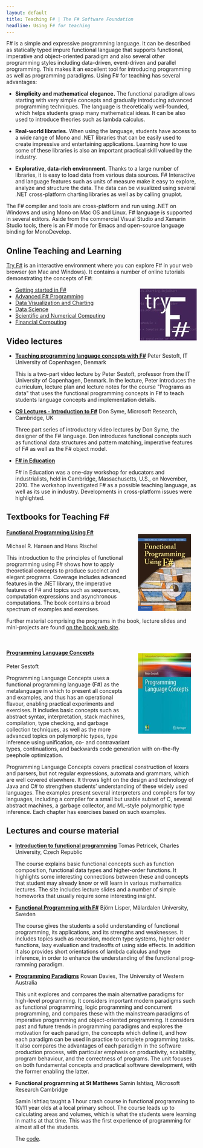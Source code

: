 ```yaml
---
layout: default
title: Teaching F# | The F# Software Foundation
headline: Using F# for teaching
---
```



F# is a simple and expressive programming language. It can be described as statically typed 
impure functional language that supports functional, imperative and object-oriented paradigm 
and also several other programming styles including data-driven, event-driven and parallel 
programming. This makes it an excellent tool for introducing programming as well as programming 
paradigms. Using F# for teaching has several advantages:


 * **Simplicity and mathematical elegance.** The functional paradigm allows starting with 
   very simple concepts and gradually introducing advanced programming techniques. The 
   language is theoretically well-founded, which helps students grasp many mathematical ideas. 
   It can be also used to introduce theories such as lambda calculus.

 * **Real-world libraries.** When using the language, students have access to a wide range of 
   Mono and .NET libraries that can be easily used to create impressive and entertaining 
   applications. Learning how to use some of these libraries is also an important practical 
   skill valued by the industry.

 * **Explorative, data-rich environment.** Thanks to a large number of libraries, it is easy 
   to load data from various data sources. F# Interactive and language features such as 
   units of measure make it easy to explore, analyze and structure the data. The data can 
   be visualized using several .NET cross-platform charting libraries as well as by calling gnuplot. 

The F# compiler and tools are cross-platform and run using .NET on Windows and using Mono on 
Mac OS and Linux. F# language is supported in several editors. Aside from the commercial Visual 
Studio and Xamarin Studio tools, there is an F# mode for Emacs and open-source language binding for MonoDevelop.


<h2 id="online-teaching-and-learning" class="anchor">Online Teaching and Learning</h2>

[Try F#](http://www.tryfsharp.org) is an interactive environment where you can
explore F# in your web browser (on Mac and Windows). It contains a number
of online tutorials demonstrating the concepts of F#:

<img src="/about/files/tryfsharp.jpg" style="float:right;margin:5px 0px 5px 25px;" />

 * [Getting started in F#](http://www.tryfsharp.org/Learn/getting-started)
 * [Advanced F# Programming](http://www.tryfsharp.org/Learn/advanced-programming)
 * [Data Visualization and Charting](http://www.tryfsharp.org/data-visualization)
 * [Data Science](http://www.tryfsharp.org/Learn/data-science)
 * [Scientific and Numerical Computing](http://www.tryfsharp.org/Learn/scientific-computing)
 * [Financial Computing](http://www.tryfsharp.org/Learn/financial-computing)

<h2 id="video-lectures" class="anchor">Video lectures</h2>

 * **[Teaching programming language concepts with F#](http://channel9.msdn.com/Tags/peter-sestoft)**
   Peter Sestoft, IT University of Copenhagen, Denmark
   
   This is a two-part video lecture by Peter Sestoft, professor from the IT University of Copenhagen, 
   Denmark. In the lecture, Peter introduces the curriculum, lecture plan and lecture notes 
   for the course "Programs as data" that uses the functional programming concepts in F# to 
   teach students language concepts and implemen­tation details.

 * **[C9 Lectures - Introduction to F#](http://channel9.msdn.com/Shows/Going+Deep/C9-Lectures-Dr-Don-Syme-Introduction-to-F-1-of-3)**
   Don Syme, Microsoft Research, Cambridge, UK

   Three part series of introductory video lectures by Don Syme, the designer of the F# 
   language. Don introduces functional concepts such as functional data structures and pattern 
   matching, imperative features of F# as well as the F# object model.

 * **[F# in Education](http://research.microsoft.com/en-us/events/fsharpined/)**
  
   F# in Education was a one-day workshop for educators and industrialists, held in Cambridge, 
   Massachusetts, U.S., on November, 2010. The workshop investigated F# as a possible teaching 
   language, as well as its use in industry. Developments in cross-platform issues were highlighted. 

<h2 id="textbooks-for-teaching-f" class="anchor">Textbooks for Teaching F#</h2>

<a href="http://www.imm.dtu.dk/~mire/FSharpBook"><img src="files/fpbook.jpg" style="float:right;margin:15px;border-style:none;" /></a>


#### [Functional Programming Using F#](http://www.imm.dtu.dk/~mire/FSharpBook)

Michael R. Hansen and Hans Rischel

This introduction to the principles of functional programming using F# 
shows how to apply theoretical concepts to produce succinct and elegant 
programs. Coverage includes advanced features in the .NET library, the 
imperative features of F# and topics such as sequences, computation 
expressions and asynchronous computations. The book contains a broad 
spectrum of examples and exercises. 

Further material comprising the programs in the book, lecture slides and 
mini-projects are found [on the book web site](http://www.imm.dtu.dk/~mire/FSharpBook/).

<div style="clear:both;">&#160;</div>

<a href="http://www.amazon.com/Programming-Language-Concepts-Undergraduate-Computer/dp/1447141555"><img src="files/sestoft.png" style="float:right;margin:15px;border-style:none;" /></a>

#### [Programming Language Concepts](http://www.amazon.com/Programming-Language-Concepts-Undergraduate-Computer/dp/1447141555)

Peter Sestoft  

Programming Language Concepts uses a functional programming language (F#) as the metalanguage in which to 
present all concepts and examples, and thus has an operational flavour, enabling practical experiments 
and exercises. It includes basic concepts such as abstract syntax, interpretation, stack machines, 
compilation, type checking, and garbage collection techniques, as well as the more advanced topics on 
polymorphic types, type inference using unification, co- and contravariant types, continuations, and 
backwards code generation with on-the-fly peephole optimization. 

Programming Language Concepts covers practical construction of lexers and parsers, but not regular 
expressions, automata and grammars, which are well covered elsewhere. It throws light on the design 
and technology of Java and C# to strengthen students’ understanding of these widely used languages. 
The examples present several interpreters and compilers for toy languages, including a compiler for 
a small but usable subset of C, several abstract machines, a garbage collector, and ML-style polymorphic 
type inference. Each chapter has exercises based on such examples.

<h2 id="lectures-and-course-material" class="anchor">Lectures and course material</h2>

* **[Introduction to functional programming](http://tomasp.net/academic/materials/mff-fsharp-09/)**
  Tomas Petricek, Charles University, Czech Republic

  The course explains basic functional concepts such as function composition, functional data 
  types and higher-order functions. It highlights some interesting connections between these 
  and concepts that student may already know or will learn in various mathematics lectures. The 
  site includes lecture slides and a number of simple homeworks that usually require some 
  interesting insight.


* **[Functional Programming with F#](http://www.idt.mdh.se/kurser/DVA201/)**
  Björn Lisper, Mälardalen University, Sweden

  The course gives the students a solid under­standing of functional programming, its appli­cations, 
  and its strengths and weaknesses. It includes topics such as recursion, modern type systems, 
  higher order functions, lazy evaluation and tradeoffs of using side effects. In addition it 
  also provides short orientations of lambda calculus and type inference, in order to enhance 
  the understanding of the functional prog­ramming paradigm.

* **[Programming Paradigms](http://undergraduate.csse.uwa.edu.au/units/CITS3242/)**
  Rowan Davies, The University of Western Australia

  This unit explores and compares the main alternative paradigms for high-level programming. It 
  considers important modern paradigms such as functional programming, logic programming and concurrent 
  programming, and compares these with the mainstream paradigms of imperative programming and 
  object-oriented programming. It considers past and future trends in programming paradigms and 
  explores the motivation for each paradigm, the concepts which define it, and how each paradigm can 
  be used in practice to complete programming tasks. It also compares the advantages of each 
  paradigm in the software production process, with particular emphasis on productivity, 
  scalability, program behaviour, and the correctness of programs. The unit focuses on both 
  fundamental concepts and practical software development, with the former enabling the latter. 

* **Functional programming at St Matthews**
  Samin Ishtiaq, Microsoft Research Cambridge

  Samin Ishtiaq taught a 1 hour crash course in functional programming to 10/11 year olds at 
  a local primary school. The course leads up to calculating areas and volumes, which is what 
  the students were learning in maths at that time. This was the first experience of programming 
  for almost all of the students. 

  The [code](https://github.com/sishtiaq/StMattFP101).
